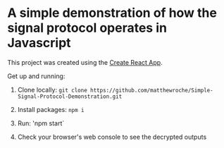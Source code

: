 # A simple demonstration of how the signal protocol operates in Javascript

This project was created using the [Create React App](https://github.com/facebookincubator/create-react-app).

Get up and running:

1) Clone locally: `git clone https://github.com/matthewroche/Simple-Signal-Protocol-Demonstration.git`

2) Install packages: `npm i`

3) Run: 'npm start`

4) Check your browser's web console to see the decrypted outputs
